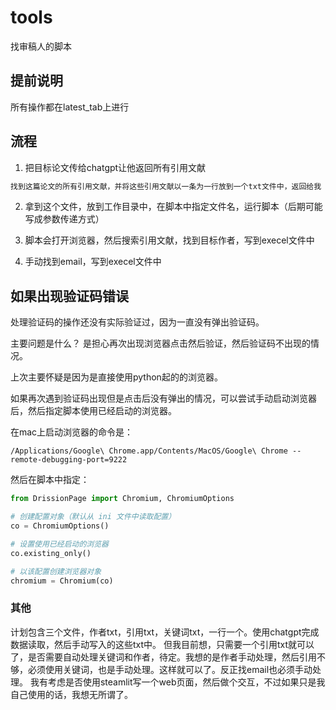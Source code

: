 # tools

找审稿人的脚本


## 提前说明

所有操作都在latest_tab上进行


## 流程
1. 把目标论文传给chatgpt让他返回所有引用文献
```markdown
找到这篇论文的所有引用文献，并将这些引用文献以一条为一行放到一个txt文件中，返回给我

```

2. 拿到这个文件，放到工作目录中，在脚本中指定文件名，运行脚本（后期可能写成参数传递方式）


3. 脚本会打开浏览器，然后搜索引用文献，找到目标作者，写到execel文件中
4. 手动找到email，写到execel文件中

## 如果出现验证码错误 
处理验证码的操作还没有实际验证过，因为一直没有弹出验证码。

主要问题是什么？ 是担心再次出现浏览器点击然后验证，然后验证码不出现的情况。

上次主要怀疑是因为是直接使用python起的的浏览器。

如果再次遇到验证码出现但是点击后没有弹出的情况，可以尝试手动启动浏览器后，然后指定脚本使用已经启动的浏览器。

在mac上启动浏览器的命令是：

```shell
/Applications/Google\ Chrome.app/Contents/MacOS/Google\ Chrome --remote-debugging-port=9222

```

然后在脚本中指定：

```python
from DrissionPage import Chromium, ChromiumOptions

# 创建配置对象（默认从 ini 文件中读取配置）
co = ChromiumOptions()

# 设置使用已经启动的浏览器
co.existing_only()

# 以该配置创建浏览器对象
chromium = Chromium(co)

```

### 其他
计划包含三个文件，作者txt，引用txt，关键词txt，一行一个。使用chatgpt完成数据读取，然后手动写入的这些txt中。
但我目前想，只需要一个引用txt就可以了，是否需要自动处理关键词和作者，待定。我想的是作者手动处理，然后引用不够，必须使用关键词，也是手动处理。这样就可以了。反正找email也必须手动处理。
我有考虑是否使用steamlit写一个web页面，然后做个交互，不过如果只是我自己使用的话，我想无所谓了。

